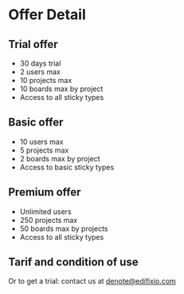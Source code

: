 
# Offer Detail


## Trial offer
* 30 days trial 
* 2 users max
* 10 projects max
* 10 boards max by project
* Access to all sticky types

## Basic offer
* 10 users max
* 5 projects max
* 2 boards max by project
* Access to basic sticky types

## Premium offer
* Unlimited users
* 250 projects max
* 50 boards max by projects
* Access to all sticky types

## Tarif and condition of use

Or to get a trial: contact us at  denote@edifixio.com

